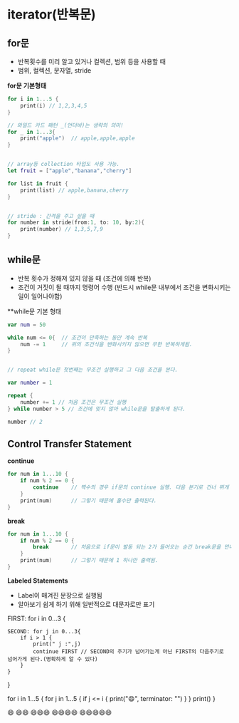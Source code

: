 # iterator(반복문)

## for문
- 반복횟수를 미리 알고 있거나 컬렉션, 범위 등을 사용할 때
- 범위, 컬렉션, 문자열, stride

**for문 기본형태**
```swift
for i in 1...5 {
    print(i) // 1,2,3,4,5
}

// 와일드 카드 패턴 _(언더바)는 생략의 의미!
for _ in 1...3{
    print("apple")  // apple,apple,apple
}


// array등 collection 타입도 사용 가능.
let fruit = ["apple","banana","cherry"] 

for list in fruit {
    print(list) // apple,banana,cherry
}


// stride : 간격을 주고 싶을 때
for number in stride(from:1, to: 10, by:2){
    print(number) // 1,3,5,7,9
}
```


## while문
- 반복 횟수가 정해져 있지 않을 때 (조건에 의해 반복)
- 조건이 거짓이 될 때까지 명령어 수행 (반드시 while문 내부에서 조건을 변화시키는 일이 일어나야함)

**while문 기본 형태
```swift
var num = 50

while num <= 0{  // 조건이 만족하는 동안 계속 반복
    num -= 1     // 위의 조건식을 변화시키지 않으면 무한 반복하게됨.
}


// repeat while문 첫번째는 무조건 실행하고 그 다음 조건을 본다.

var number = 1

repeat {
    number += 1 // 처음 조건은 무조건 실행
} while number > 5 // 조건에 맞지 않아 while문을 탈출하게 된다.

number // 2
```


## Control Transfer Statement

**continue**

```swift
for num in 1...10 {
    if num % 2 == 0 {
        continue    // 짝수의 경우 if문의 continue 실행. 다음 분기로 건너 뛰게 된다.
    }
    print(num)      // 그렇기 때문에 홀수만 출력된다.
}
```


**break**
```swift
for num in 1...10 {
    if num % 2 == 0 {
        break       // 처음으로 if문이 발동 되는 2가 들어오는 순간 break문을 만나 for문이 종료
    }
    print(num)      // 그렇기 때문에 1 하나만 출력됨.
}
```


**Labeled Statements**
- Label이 매겨진 문장으로 실행됨
- 알아보기 쉽게 하기 위해 일반적으로 대문자로만 표기

FIRST: for i in 0...3 {
    
    SECOND: for j in 0...3{
        if i > 1 {
            print(" j :",j)
            continue FIRST // SECOND의 주기가 넘어가는게 아닌 FIRST의 다음주기로 넘어가게 된다.(명확하게 알 수 있다)
        }
    }
}


for i in 1...5 {
    for j in 1...5 {
        if j <= i {
            print("😄", terminator: "")
        }
    }
    print()
}

😄
😄😄
😄😄😄
😄😄😄😄
😄😄😄😄😄
